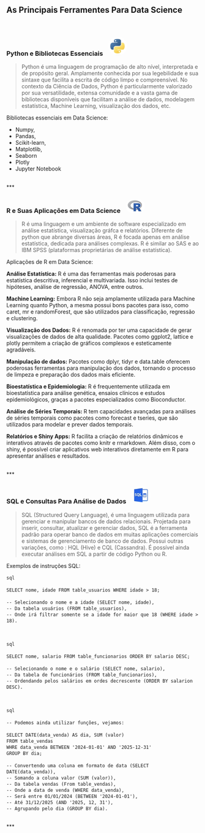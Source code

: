 

## **As Principais Ferramentes Para Data Science**

<br>

### **Python e Bibliotecas Essenciais** <img src="../assets/linguagem_python.png" width='50px' style='margin-left:1vw; border-radius: 2rem;'>

> Python é uma linguagem de programação de alto nível, interpretada e de propósito geral. Amplamente conhecida por sua legebilidade e sua sintaxe que facilita a escrita de código limpo e compreensível. No contexto da Ciência de Dados, Python é particularmente valorizado por sua versatilidade, extensa comunidade e a vasta gama de bibliotecas disponíveis que facilitam a análise de dados, modelagem estatística, Machine Learning, visualização dos dados, etc.

Bibliotecas essenciais em Data Science:

- Numpy,    
- Pandas,
- Scikit-learn,
- Matplotlib,
- Seaborn
- Plotly
- Jupyter Notebook

<br>
***

### **R e Suas Aplicações em Data Science** <img src="../assets/linguagem_r.png" width='50px' style='margin-left:1vw; border-radius: 2rem;'>


> R é uma linguagem e um ambiente de software especializado em análise estatística, visualização gráfca e relatórios. Diferente de python que abrange diversas áreas, R é focada apenas em análise estatística, dedicada para análises complexas. R é similar ao SAS e ao IBM SPSS (plataformas proprietárias de análise estatística).

Aplicações de R em Data Science:

**Análise Estatística:** R é uma das ferramentas mais poderosas para estatística descritiva, inferencial e multivariada. Isso inclui testes de hipóteses, análise de regressão, ANOVA, entre outros.

**Machine Learning:** Embora R não seja amplamente utilizada para Machine Learning quanto Python, a mesma possui bons pacotes para isso, como caret, mr e randomForest, que são utilizados para classificação, regressão e clustering.

**Visualização dos Dados:** R é renomada por ter uma capacidade de gerar visualizações de dados de alta qualidade. Pacotes como ggplot2, lattice e plotly permitem a criação de gráficos complexos e esteticamente agradáveis.

**Manipulação de dados:** Pacotes como dplyr, tidyr e data.table oferecem poderosas ferramentas para manipulação dos dados, tornando o processo de limpeza e preparação dos dados mais eficiente.

**Bioestatística e Epidemiologia:** R é frequentemente utilizada em bioestatística para análise genética, ensaios clínicos e estudos epidemiológicos, graças a pacotes especializados como Bioconductor.

**Análise de Séries Temporais:** R tem capacidades avançadas para análises de séries temporais como pacotes como forecast e tseries, que são utilizados para modelar e prever dados temporais.

**Relatórios e Shiny Apps:** R facilita a criação de relatórios dinâmicos e interativos através de pacotes como knitr e rmarkdown. Além disso, com o shiny, é possível criar aplicativos web interativos diretamente em R para apresentar análises e resultados.


<br>
***

### **SQL e Consultas Para Análise de Dados** <img src="../assets/linguagem_sql.png" width='50px' style='margin-left:1vw; border-radius: 2rem;'>

> SQL (Structured Query Language), é uma linguagem utilizada para gerenciar e manipular bancos de dados relacionais. Projetada para inserir, consultar, atualizar e gerenciar dados, SQL é a ferramenta padrão para operar banco de dados em muitas aplicações comerciais e sistemas de gerenciamento de banco de dados. Possui outras variações, como : HQL (Hive) e CQL (Cassandra). É possível ainda executar análises em SQL a partir de código Python ou R.

Exemplos de instruções SQL:

    sql

    SELECT nome, idade FROM table_usuarios WHERE idade > 18;

    -- Selecionando o nome e a idade (SELECT nome, idade),
    -- Da tabela usuários (FROM table_usuarios),
    -- Onde irá filtrar somente se a idade for maior que 18 (WHERE idade > 18).

<br>

    sql

    SELECT nome, salario FROM table_funcionarios ORDER BY salario DESC;

    -- Selecionando o nome e o salário (SELECT nome, salario),
    -- Da tabela de funcionários (FROM table_funcionarios),
    -- Ordendando pelos salários em ordes decrescente (ORDER BY salarion DESC).

<br>

    sql

    -- Podemos ainda utilizar funções, vejamos:

    SELECT DATE(data_venda) AS dia, SUM (valor)
    FROM table_vendas
    WHRE data_venda BETWEEN '2024-01-01' AND '2025-12-31'
    GROUP BY dia;

    -- Convertendo uma coluna em formato de data (SELECT DATE(data_venda)),
    -- Somando a coluna valor (SUM (valor)),
    -- Da tabela vendas (From table_vendas),
    -- Onde a data de venda (WHERE data_venda),
    -- Será entre 01/01/2024 (BETWEEN '2024-01-01'),
    -- Até 31/12/2025 (AND '2025, 12, 31'),
    -- Agrupando pelo dia (GROUP BY dia).

<br>
***



